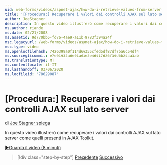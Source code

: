 ```yaml
---
uid: web-forms/videos/aspnet-ajax/how-do-i-retrieve-values-from-server-side-ajax-controls
title: '[Procedura:] Recuperare i valori dai controlli AJAX sul lato server | Microsoft Docs'
author: JoeStagner
description: In questo video illustrerò come recuperare i valori dai controlli AJAX sul lato server come quelli presenti in AJAX Toolkit.
ms.author: riande
ms.date: 02/21/2008
ms.assetid: 9d770bb5-fd76-4ae9-a11b-9783f394a24f
msc.legacyurl: /web-forms/videos/aspnet-ajax/how-do-i-retrieve-values-from-server-side-ajax-controls
msc.type: video
ms.openlocfilehash: 7426399a0f114d66355cfed5df87df7ba6c54df4
ms.sourcegitcommit: e7e91932a6e91a63e2e46417626f39d6b244a3ab
ms.translationtype: MT
ms.contentlocale: it-IT
ms.lasthandoff: 03/06/2020
ms.locfileid: "78629087"
---
```

# <a name="how-do-i-retrieve-values-from-server-side-ajax-controls"></a>[Procedura:] Recuperare i valori dai controlli AJAX sul lato server

di [Joe Stagner spiega](https://github.com/JoeStagner)

In questo video illustrerò come recuperare i valori dai controlli AJAX sul lato server come quelli presenti in AJAX Toolkit.

[&#9654;Guarda il video (8 minuti)](https://channel9.msdn.com/Blogs/ASP-NET-Site-Videos/how-do-i-retrieve-values-from-server-side-ajax-controls)

> [!div class="step-by-step"]
> [Precedente](how-do-i-associate-ajax-client-behavior-with-an-aspnet-server-control.md)
> [Successivo](two-simple-techniques-for-triggering-updates-to-update-panels.md)
